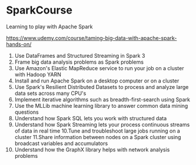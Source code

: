 # SparkCourse
Learning to play with Apache Spark

https://www.udemy.com/course/taming-big-data-with-apache-spark-hands-on/

1. Use DataFrames and Structured Streaming in Spark 3
2. Frame big data analysis problems as Spark problems
3. Use Amazon's Elastic MapReduce service to run your job on a cluster with Hadoop YARN
4. Install and run Apache Spark on a desktop computer or on a cluster
5. Use Spark's Resilient Distributed Datasets to process and analyze large data sets across many CPU's
6. Implement iterative algorithms such as breadth-first-search using Spark
7. Use the MLLib machine learning library to answer common data mining questions
8. Understand how Spark SQL lets you work with structured data
9. Understand how Spark Streaming lets your process continuous streams of data in real time
10.Tune and troubleshoot large jobs running on a cluster
11.Share information between nodes on a Spark cluster using broadcast variables and accumulators
12. Understand how the GraphX library helps with network analysis problems
